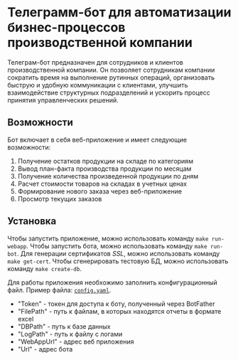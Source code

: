 # Телеграмм-бот для автоматизации бизнес-процессов производственной компании
Телеграм-бот предназначен для сотрудников и клиентов производственной компании. Он позволяет сотрудникам компании сократить время на выполнение рутинных операций, организовать быструю и удобную коммуникации с клиентами, улучшить взаимодействие структурных подразделений и ускорить процесс принятия управленческих решений.

## Возможности
Бот включает в себя веб-приложение и имеет следующие возможности:
1. Получение остатков продукции на складе по категориям
2. Вывод план-факта производства продукции по месяцам
3. Получение количества произведенной продукции по дням
4. Расчет стоимости товаров на складах в учетных ценах
5. Формирование нового заказа через веб-приложениe
6. Просмотр текущих заказов

## Установка
Чтобы запустить приложение, можно использовать команду `make run-webapp`.
Чтобы запустить бота, можно использовать команду `make run-bot`.
Для генерации сертификатов *SSL*, можно использовать команду `make get-cert`.
Чтобы сгенерировать тестовую БД, можно использовать команду `make create-db`.

Для работы приложения необхожимо заполнить конфигурационный файл.
Пример файла: [`config.yaml`](./example/example_config.yaml).
- "Token" - токен для доступа к боту, полученный через BotFather
- "FilePath" - путь к файлам, в которых находятся отчеты в формате excel
- "DBPath" - путь к базе данных
- "LogPath" - путь к файлу с логами
- "WebAppUrl" - адрес веб приложения
- "Url" - адрес бота
